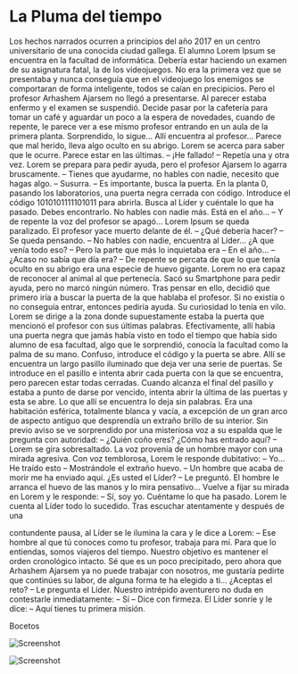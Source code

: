 # La Pluma del tiempo

Los hechos narrados ocurren a principios del año 2017 en un centro universitario de una conocida ciudad gallega.
El alumno Lorem Ipsum se encuentra en la facultad de informática. Debería estar haciendo un examen de su asignatura fatal, la de los videojuegos. No era la primera vez que se presentaba y nunca conseguía que en el videojuego los enemigos se comportaran de forma inteligente, todos se caían en precipicios. Pero el profesor Arhashem Ajarsem no llegó a presentarse. Al parecer estaba enfermo y el examen se suspendió. Decide pasar por la cafetería para tomar un café y aguardar un poco a la espera de novedades, cuando de repente, le parece ver a ese mismo profesor entrando en un aula de la primera planta. Sorprendido, lo sigue… Allí encuentra al profesor… Parece que mal herido, lleva algo oculto en su abrigo. Lorem se acerca para saber que le ocurre. Parece estar en las últimas. – ¡He fallado! – Repetía una y otra vez. Lorem se prepara para pedir ayuda, pero el profesor Ajarsem lo agarra bruscamente. – Tienes que ayudarme, no hables con nadie, necesito que hagas algo. – Susurra. – Es importante, busca la puerta. En la planta 0, pasando los laboratorios, una puerta negra cerrada con código. Introduce el código 1010101111101011 para abrirla. Busca al Líder y cuéntale lo que ha pasado. Debes encontrarlo. No hables con nadie más. Está en el año… – Y de repente la voz del profesor se apagó…
Lorem Ipsum se queda paralizado. El profesor yace muerto delante de él. – ¿Qué debería hacer? – Se queda pensando. – No hables con nadie, encuentra al Líder… ¿A que venía todo eso? – Pero la parte que más lo inquietaba era – En el año… – ¿Acaso no sabía que día era? – De repente se percata de que lo que tenía oculto en su abrigo era una especie de huevo gigante. Lorem no era capaz de reconocer al animal al que pertenecía. Sacó su Smartphone para pedir ayuda, pero no marcó ningún número. Tras pensar en ello, decidió que primero iría a buscar la puerta de la que hablaba el profesor. Si no existía o no conseguía entrar, entonces pediría ayuda. Su curiosidad lo tenía en vilo.
Lorem se dirige a la zona donde supuestamente estaba la puerta que mencionó el profesor con sus últimas palabras. Efectivamente, allí había una puerta negra que jamás había visto en todo el tiempo que había sido alumno de esa facultad, algo que le sorprendió, conocía la facultad como la palma de su mano. Confuso, introduce el código y la puerta se abre. Allí se encuentra un largo pasillo iluminado que deja ver una serie de puertas. Se introduce en el pasillo e intenta abrir cada puerta con la que se encuentra, pero parecen estar todas cerradas. Cuando alcanza el final del pasillo y estaba a punto de darse por vencido, intenta abrir la última de las puertas y esta se abre. Lo que allí se encuentra lo deja sin palabras. Era una habitación esférica, totalmente blanca y vacía, a excepción de un gran arco de aspecto antiguo que desprendía un extraño brillo de su interior.
Sin previo aviso se ve sorprendido por una misteriosa voz a su espalda que le pregunta con autoridad: – ¿Quién coño eres? ¿Cómo has entrado aquí? – Lorem se gira sobresaltado. La voz provenía de un hombre mayor con una mirada agresiva. Con voz temblorosa, Lorem le responde dubitativo: – Yo… He traído esto – Mostrándole el extraño huevo. – Un hombre que acaba de morir me ha enviado aquí. ¿Es usted el Líder? – Le preguntó. El hombre le arranca el huevo de las manos y lo mira pensativo… Vuelve a fijar su mirada en Lorem y le responde: – Sí, soy yo. Cuéntame lo que ha pasado. Lorem le cuenta al Líder todo lo sucedido. Tras escuchar atentamente y después de una

contundente pausa, al Líder se le ilumina la cara y le dice a Lorem: – Ese hombre al que tú conoces como tu profesor, trabaja para mí. Para que lo entiendas, somos viajeros del tiempo. Nuestro objetivo es mantener el orden cronológico intacto. Sé que es un poco precipitado, pero ahora que Arhashem Ajarsem ya no puede trabajar con nosotros, me gustaría pedirte que continúes su labor, de alguna forma te ha elegido a ti… ¿Aceptas el reto? – Le pregunta el Líder. Nuestro intrépido aventurero no duda en contestarle inmediatamente: – Sí – Dice con firmeza. El Líder sonríe y le dice: – Aquí tienes tu primera misión.

Bocetos

![Screenshot](https://github.com/unrealmitch/UnrealFFT/blob/master/Screenshots/S2.jpg)

![Screenshot](https://github.com/unrealmitch/UnrealFFT/blob/master/Screenshots/S3.jpg)
